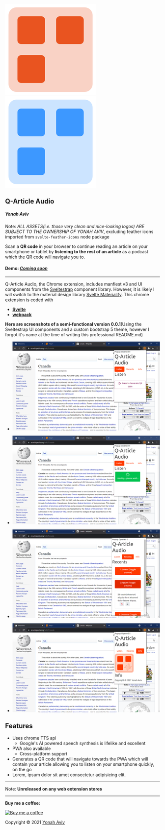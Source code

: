  ![](/src/assets/animated-logo-dark.svg)
![](/src/assets/animated-logo.svg)

<h2>Q-Article Audio</h2>

<h5><em>Yonah Aviv</em></h5>

Note: _ALL ASSETS(i.e. those very clean and nice-looking logos) ARE SUBJECT TO THE OWNERSHIP OF YONAH AVIV_, excluding feather icons imported from `svelte-feather-icons` node package

Scan a <b>QR code</b> in your browser to continue reading an article on your smartphone or tablet by <b>listening to the rest of an article</b> as a podcast which the QR code will navigate you to.

<h4>Demo: <a href="#"><em>Coming soon</em></a></h4>

-------


Q-Article Audio, the Chrome extension, includes manfiest v3 and UI components from the <a href="https://github.com/bestguy/sveltestrap" alt="Sveltestrap">Sveltestrap</a> component library. However, it is likely I will switch to the material design library <a href="https://svelte-materialify.vercel.app/" alt="Svelte Materialify">Svelte Materialify</a>. This chrome extension is coded with  
- <a href="https://svelte.dev/" alt="Svelte">__Svelte__</a>
- <a href="https://webpack.js.dev" alt="webpack">__webpack__</a>

__Here are screenshots of a semi-functional version 0.0.1__(Using the Sveltestrap UI components and a custom bootstrap 5 theme, however I forgot it's name at the time of writing this professional README.md)

<ul>
<li>

![](/documentation/screenshots/screenshot1.png)

</li>
<li>

![](/documentation/screenshots/screenshot2.png)

</li>
<li>

![](/documentation/screenshots/screenshot3.png)
</li>
<li>

![](/documentation/screenshots/screenshot4.png)

</li>
</ul>
<h2>Features</h2>
<ul>

<li>
Uses chrome TTS api
<ul>
<li>Google's AI powered speech synthesis is lifelike and excellent</li>
</ul>
</li>
<li>
PWA also available
<ul>
<li>Cross-platform support</li>
</ul>
</li>
<li> Generates a QR code that will navigate towards the PWA which will contain your article allowing you to listen on your smartphone quickly, on the go</li>
<li>
Lorem, ipsum dolor sit amet consectetur adipisicing elit.
</li>
</ul>

-------
Note: <b>Unreleased on any web extension stores</b>

____


<p>

__Buy me a coffee:__


<a href="https://www.buymeacoffee.com/yonahaviv" alt="Buy Yonah a coffee">
<img class="bmc-logo" src="https://img.buymeacoffee.com/api/?url=aHR0cHM6Ly9pbWcuYnV5bWVhY29mZmVlLmNvbS9hcGkvP25hbWU9WW9uYWgrQXZpdiZzaXplPTMwMCZiZy1pbWFnZT1ibWMmYmFja2dyb3VuZD03OUQ2QjU=&creator=Yonah+Aviv&is_creating=computer%20programming&design_code=1&design_color=%2379D6B5&slug=yonahaviv" alt="Buy me a coffee" width="400px"><a>

Copyright © 2021 <a class="author-link" href="https://y330.github.io" target="_blank" rel="noopener noreferrer" > Yonah Aviv</a>
</p>
